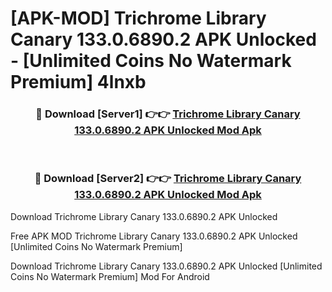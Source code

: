 # [APK-MOD] Trichrome Library Canary 133.0.6890.2 APK Unlocked - [Unlimited Coins No Watermark Premium] 4lnxb



<div align="center">
<h3>🔴 Download [Server1] 👉👉 <a href="https://momento.my/?title=Trichrome_Library_Canary_133.0.6890.2_APK_Unlocked">Trichrome Library Canary 133.0.6890.2 APK Unlocked Mod Apk</a></h3><br>

<h3>🔴 Download [Server2] 👉👉 <a href="https://momento.my/?title=Trichrome_Library_Canary_133.0.6890.2_APK_Unlocked">Trichrome Library Canary 133.0.6890.2 APK Unlocked Mod Apk</a></h3>
</div>



Download Trichrome Library Canary 133.0.6890.2 APK Unlocked 

Free APK MOD Trichrome Library Canary 133.0.6890.2 APK Unlocked [Unlimited Coins No Watermark Premium]

Download Trichrome Library Canary 133.0.6890.2 APK Unlocked [Unlimited Coins No Watermark Premium] Mod For Android
